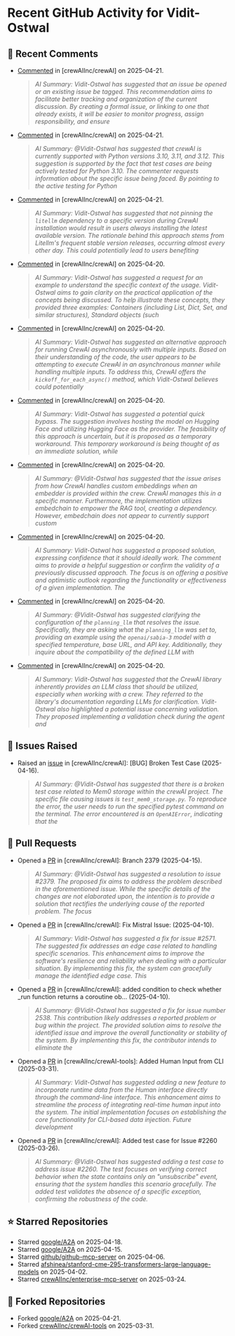 # Recent GitHub Activity for Vidit-Ostwal

## 💬 Recent Comments
- [Commented](https://github.com/crewAIInc/crewAI/pull/2652#issuecomment-2818063996) in [crewAIInc/crewAI] on 2025-04-21.
  > *AI Summary: Vidit-Ostwal has suggested that an issue be opened or an existing issue be tagged. This recommendation aims to facilitate better tracking and organization of the current discussion. By creating a formal issue, or linking to one that already exists, it will be easier to monitor progress, assign responsibility, and ensure*
- [Commented](https://github.com/crewAIInc/crewAI/pull/2652#issuecomment-2817812953) in [crewAIInc/crewAI] on 2025-04-21.
  > *AI Summary: @Vidit-Ostwal has suggested that crewAI is currently supported with Python versions 3.10, 3.11, and 3.12. This suggestion is supported by the fact that test cases are being actively tested for Python 3.10. The commenter requests information about the specific issue being faced. By pointing to the active testing for Python*
- [Commented](https://github.com/crewAIInc/crewAI/pull/2522#issuecomment-2817605942) in [crewAIInc/crewAI] on 2025-04-21.
  > *AI Summary: Vidit-Ostwal has suggested that not pinning the `litellm` dependency to a specific version during CrewAI installation would result in users always installing the latest available version. The rationale behind this approach stems from Litellm's frequent stable version releases, occurring almost every other day. This could potentially lead to users benefiting*
- [Commented](https://github.com/crewAIInc/crewAI/issues/2650#issuecomment-2817193005) in [crewAIInc/crewAI] on 2025-04-20.
  > *AI Summary: Vidit-Ostwal has suggested a request for an example to understand the specific context of the usage. Vidit-Ostwal aims to gain clarity on the practical application of the concepts being discussed. To help illustrate these concepts, they provided three examples: Containers (including List, Dict, Set, and similar structures), Standard objects (such*
- [Commented](https://github.com/crewAIInc/crewAI/issues/2632#issuecomment-2817190941) in [crewAIInc/crewAI] on 2025-04-20.
  > *AI Summary: Vidit-Ostwal has suggested an alternative approach for running CrewAI asynchronously with multiple inputs. Based on their understanding of the code, the user appears to be attempting to execute CrewAI in an asynchronous manner while handling multiple inputs. To address this, CrewAI offers the `kickoff_for_each_async()` method, which Vidit-Ostwal believes could potentially*
- [Commented](https://github.com/crewAIInc/crewAI/issues/718#issuecomment-2817075569) in [crewAIInc/crewAI] on 2025-04-20.
  > *AI Summary: Vidit-Ostwal has suggested a potential quick bypass. The suggestion involves hosting the model on Hugging Face and utilizing Hugging Face as the provider. The feasibility of this approach is uncertain, but it is proposed as a temporary workaround. This temporary workaround is being thought of as an immediate solution, while*
- [Commented](https://github.com/crewAIInc/crewAI/issues/718#issuecomment-2817075062) in [crewAIInc/crewAI] on 2025-04-20.
  > *AI Summary: @Vidit-Ostwal has suggested that the issue arises from how CrewAI handles custom embeddings when an embedder is provided within the crew. CrewAI manages this in a specific manner. Furthermore, the implementation utilizes embedchain to empower the RAG tool, creating a dependency. However, embedchain does not appear to currently support custom*
- [Commented](https://github.com/crewAIInc/crewAI/issues/2642#issuecomment-2817037446) in [crewAIInc/crewAI] on 2025-04-20.
  > *AI Summary: Vidit-Ostwal has suggested a proposed solution, expressing confidence that it should ideally work. The comment aims to provide a helpful suggestion or confirm the validity of a previously discussed approach. The focus is on offering a positive and optimistic outlook regarding the functionality or effectiveness of a given implementation. The*
- [Commented](https://github.com/crewAIInc/crewAI/issues/2647#issuecomment-2817035431) in [crewAIInc/crewAI] on 2025-04-20.
  > *AI Summary: @Vidit-Ostwal has suggested clarifying the configuration of the `planning_llm` that resolves the issue. Specifically, they are asking what the `planning_llm` was set to, providing an example using the `openai/sabia-3` model with a specified temperature, base URL, and API key. Additionally, they inquire about the compatibility of the defined LLM with*
- [Commented](https://github.com/crewAIInc/crewAI/issues/2645#issuecomment-2817032826) in [crewAIInc/crewAI] on 2025-04-20.
  > *AI Summary: Vidit-Ostwal has suggested that the CrewAI library inherently provides an LLM class that should be utilized, especially when working with a crew. They referred to the library's documentation regarding LLMs for clarification. Vidit-Ostwal also highlighted a potential issue concerning validation. They proposed implementing a validation check during the agent and*

## 🐛 Issues Raised
- Raised an [issue](https://github.com/crewAIInc/crewAI/issues/2616) in [crewAIInc/crewAI]: [BUG] Broken Test Case (2025-04-16).
  > *AI Summary: @Vidit-Ostwal has suggested that there is a broken test case related to Mem0 storage within the crewAI project. The specific file causing issues is `test_mem0_storage.py`. To reproduce the error, the user needs to run the specified pytest command on the terminal. The error encountered is an `OpenAIError`, indicating that the*

## 🚀 Pull Requests
- Opened a [PR](https://github.com/crewAIInc/crewAI/pull/2610) in [crewAIInc/crewAI]: Branch 2379 (2025-04-15).
  > *AI Summary: @Vidit-Ostwal has suggested a resolution to issue #2379. The proposed fix aims to address the problem described in the aforementioned issue. While the specific details of the changes are not elaborated upon, the intention is to provide a solution that rectifies the underlying cause of the reported problem. The focus*
- Opened a [PR](https://github.com/crewAIInc/crewAI/pull/2580) in [crewAIInc/crewAI]: Fix Mistral Issue: (2025-04-10).
  > *AI Summary: Vidit-Ostwal has suggested a fix for issue #2571. The suggested fix addresses an edge case related to handling specific scenarios. This enhancement aims to improve the software's resilience and reliability when dealing with a particular situation. By implementing this fix, the system can gracefully manage the identified edge case. This*
- Opened a [PR](https://github.com/crewAIInc/crewAI/pull/2570) in [crewAIInc/crewAI]: added condition to check whether _run function returns a coroutine ob… (2025-04-10).
  > *AI Summary: @Vidit-Ostwal has suggested a fix for issue number 2538. This contribution likely addresses a reported problem or bug within the project. The provided solution aims to resolve the identified issue and improve the overall functionality or stability of the system. By implementing this fix, the contributor intends to eliminate the*
- Opened a [PR](https://github.com/crewAIInc/crewAI-tools/pull/251) in [crewAIInc/crewAI-tools]: Added Human Input from CLI (2025-03-31).
  > *AI Summary: Vidit-Ostwal has suggested adding a new feature to incorporate runtime data from the Human interface directly through the command-line interface. This enhancement aims to streamline the process of integrating real-time human input into the system. The initial implementation focuses on establishing the core functionality for CLI-based data injection. Future development*
- Opened a [PR](https://github.com/crewAIInc/crewAI/pull/2484) in [crewAIInc/crewAI]: Added test case for Issue #2260 (2025-03-26).
  > *AI Summary: @Vidit-Ostwal has suggested adding a test case to address issue #2260. The test focuses on verifying correct behavior when the state contains only an "unsubscribe" event, ensuring that the system handles this scenario gracefully. The added test validates the absence of a specific exception, confirming the robustness of the code.*

## ⭐ Starred Repositories
- Starred [google/A2A](https://github.com/google/A2A) on 2025-04-18.
- Starred [google/A2A](https://github.com/google/A2A) on 2025-04-15.
- Starred [github/github-mcp-server](https://github.com/github/github-mcp-server) on 2025-04-06.
- Starred [afshinea/stanford-cme-295-transformers-large-language-models](https://github.com/afshinea/stanford-cme-295-transformers-large-language-models) on 2025-04-02.
- Starred [crewAIInc/enterprise-mcp-server](https://github.com/crewAIInc/enterprise-mcp-server) on 2025-03-24.

## 🍴 Forked Repositories
- Forked [google/A2A](https://github.com/Vidit-Ostwal/A2A) on 2025-04-21.
- Forked [crewAIInc/crewAI-tools](https://github.com/Vidit-Ostwal/crewAI-tools) on 2025-03-31.
